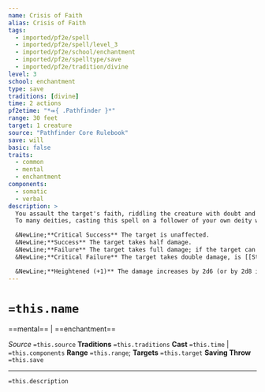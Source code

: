 ```yaml
---
name: Crisis of Faith
alias: Crisis of Faith
tags:
  - imported/pf2e/spell
  - imported/pf2e/spell/level_3
  - imported/pf2e/school/enchantment
  - imported/pf2e/spelltype/save
  - imported/pf2e/tradition/divine
level: 3
school: enchantment
type: save
traditions: [divine]
time: 2 actions
pf2etime: "*⬺{ .Pathfinder }*"
range: 30 feet
target: 1 creature
source: "Pathfinder Core Rulebook"
save: will
basic: false
traits:
  - common
  - mental
  - enchantment
components:
  - somatic
  - verbal
description: >
  You assault the target's faith, riddling the creature with doubt and mental turmoil that deal 6d6 mental damage, or 6d8 mental damage if it can cast divine spells. The effects are determined by its Will save.
  To many deities, casting this spell on a follower of your own deity without significant cause is anathema.

  &NewLine;**Critical Success** The target is unaffected.
  &NewLine;**Success** The target takes half damage.
  &NewLine;**Failure** The target takes full damage; if the target can cast divine spells, it's [[Stupefied]] 1 for 1 round.
  &NewLine;**Critical Failure** The target takes double damage, is [[Stupefied]] 1 for 1 round, and can't cast divine spells for 1 round.

  &NewLine;**Heightened (+1)** The damage increases by 2d6 (or by 2d8 if the target is a divine spellcaster).
---
```

# `=this.name`
==mental== | ==enchantment==

*Source* `=this.source`
**Traditions** `=this.traditions`
**Cast** `=this.time` | `=this.components`
**Range** `=this.range`; **Targets** `=this.target`
**Saving Throw** `=this.save`

***
`=this.description`